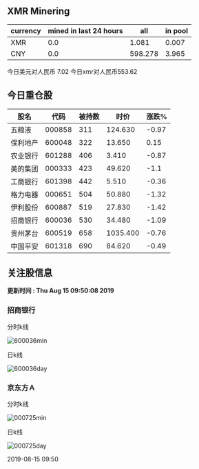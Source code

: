 ## XMR Minering

|currency|mined in last 24 hours|all|in pool|
|---|---|---|---|
|XMR|0.0|1.081|0.007|
|CNY|0.0|598.278|3.965|

今日美元对人民币 7.02	今日xmr对人民币553.62


## 今日重仓股 

|股名|代码|被持数|时价|涨跌%|
|---|---|---|---|---|
|五粮液|000858|311|124.630|-0.97|
|保利地产|600048|322|13.650|0.15|
|农业银行|601288|406|3.410|-0.87|
|美的集团|000333|423|49.620|-1.1|
|工商银行|601398|442|5.510|-0.36|
|格力电器|000651|504|50.880|-1.32|
|伊利股份|600887|519|27.830|-1.42|
|招商银行|600036|530|34.480|-1.09|
|贵州茅台|600519|658|1035.400|-0.76|
|中国平安|601318|690|84.620|-0.49|

## 关注股信息
**更新时间 : Thu Aug 15 09:50:08 2019**
### 招商银行 
分时k线

![600036min](http://image.sinajs.cn/newchart/min/n/sh600036.gif)

日k线

![600036day](http://image.sinajs.cn/newchart/daily/n/sh600036.gif)

### 京东方Ａ 
分时k线

![000725min](http://image.sinajs.cn/newchart/min/n/sz000725.gif)

日k线

![000725day](http://image.sinajs.cn/newchart/daily/n/sz000725.gif)

2019-08-15 09:50